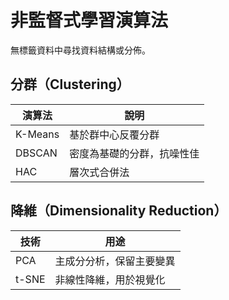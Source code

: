 # 非監督式學習演算法

無標籤資料中尋找資料結構或分佈。

## 分群（Clustering）

| 演算法     | 說明                          |
|------------|-------------------------------|
| K-Means    | 基於群中心反覆分群             |
| DBSCAN     | 密度為基礎的分群，抗噪性佳     |
| HAC        | 層次式合併法                   |

## 降維（Dimensionality Reduction）

| 技術      | 用途                           |
|-----------|--------------------------------|
| PCA       | 主成分分析，保留主要變異       |
| t-SNE     | 非線性降維，用於視覺化         |
